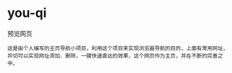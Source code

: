 # you-qi
预览网页


    这是由个人编写的主页导航小项目，利用这个项目来实现浏览器导航的目的，上面有常用网址，并切可以实现网址添加、删除，一键快速直达的效果，这个网页作为主页，并在不断的完善之中。
